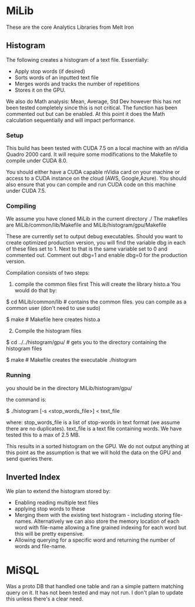 # MiLib
These are the core Analytics Libraries from Melt Iron

## Histogram
The following creates a histogram of a text file.  Essentially:
* Apply stop words (if desired)
* Sorts words of an inputted text file
* Merges words and tracks the number of repetitions
* Stores it on the GPU.

We also do Math analysis: Mean, Average, Std Dev however this has not been tested completely since this is not critical.
The function has been commented out but can be enabled.  At this point it does the Math calculation sequentially and will impact performance.

### Setup

This build has been tested with CUDA 7.5 on a local machine with an nVidia Quadro 2000 card.  It will require some modifications to the Makefile to compile under CUDA 8.0.

You should either have a CUDA capable nVidia card on your machine or access to a CUDA instance on the cloud (AWS, Google,Azure).
You should also ensure that you can compile and run CUDA code on this machine under CUDA 7.5.

### Compiling
We assume you have cloned MiLib in the current directory ./
The makefiles are MiLib/common/lib/Makefile and MiLib/histogram/gpu/Makefile

These are currently set to output debug executables.  Should you want to create optimized production version, you will find the variable dbg in each of these files set to 1.  Next to that is the same variable set to 0 and commented out.  Comment out dbg=1 and enable dbg=0 for the production version.

Compilation consists of two steps:

1. compile the common files first
  This will create the library histo.a  You would do that by:
  
  $ cd MiLib/common/lib         # contains the common files.  you can compile as a common user (don't need to use sudo)
  
  $ make                        # Makefile here creates histo.a

2. Compile the histogram files

  $ cd ../../histogram/gpu/     # gets you to the directory containing the histogram files

  $ make                        # Makefile creates the executable ./histogram

### Running
you should be in the directory MiLib/histogram/gpu/

the command is:

$ ./histogram [-s <stop_words_file>] < text_file

where:
stop_words_file is a list of stop-words in text format (we assume there are no duplicates).
text_file is a text file containing words.  We have tested this to a max of 2.5 MB.

This results in a sorted histogram on the GPU.
We do not output anything at this point as the assumption is that we will hold the data on the GPU and send queries there.

## Inverted Index
We plan to extend the histogram stored by:
* Enabling reading multiple text files
* applying stop words to these
* Merging them with the existing text histogram - including storing file-names.  Alternatively we can also store the memory location of each word with file-name allowing a fine grained indexing for each word but this will be pretty expensive.
* Allowing querying for a specific word and returning the number of words and file-name.

# MiSQL
Was a proto DB that handled one table and ran a simple pattern matching query on it.  It has not been tested and may not run.  I don't plan to update this unless there's a clear need.
